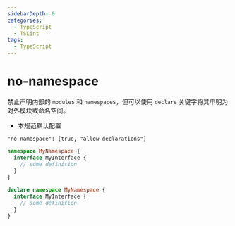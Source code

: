 ```yaml
---
sidebarDepth: 0
categories:
  - TypeScript
  - TSLint
tags:
  - TypeScript
---
```


# no-namespace

禁止声明内部的 `module`s 和 `namespace`s，但可以使用 `declare` 关键字将其申明为对外模块或命名空间。

<Badge text="TSOnly" type="warn" vertical="middle" />

- 本规范默认配置

`"no-namespace": [true, "allow-declarations"]`

<div class="code-style bad">

```ts
namespace MyNamespace {
  interface MyInterface {
    // some definition
  }
}
```

</div>
<div class="code-style good">

```ts
declare namespace MyNamespace {
  interface MyInterface {
    // some definition
  }
}
```

</div>

